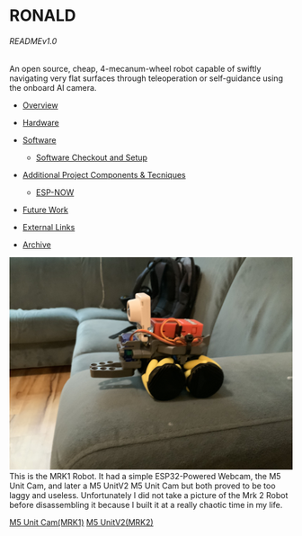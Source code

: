 # RONALD

###### READMEv1.0

An open source, cheap, 4-mecanum-wheel robot capable of swiftly navigating very flat surfaces through teleoperation or self-guidance using the onboard AI camera. 

* [Overview](#Overview)

* [Hardware](#Hardware)

* [Software](#Software)
	* [Software Checkout and Setup](#Software-Checkout-and-Setup)

* [Additional Project Components & Tecniques](#additional-project-components-&-Tecniques)
    * [ESP-NOW](#ESP-NOW)

* [Future Work](#future-work)

* [External Links](#external-links)

* [Archive](#Archive)

![Env](Images/RONALD_MRK1.jpeg) 
This is the MRK1 Robot. It had a simple ESP32-Powered Webcam, the M5 Unit Cam, and later a M5 UnitV2 M5 Unit Cam but both proved to be too laggy and useless. Unfortunately I did not take a picture of the Mrk 2 Robot before disassembling it because I built it at a really chaotic time in my life. 


[M5 Unit Cam(MRK1)](https://shop.m5stack.com/collections/m5-cameras/products/unit-cam-wi-fi-camera-diy-kit-ov2640)
[M5 UnitV2(MRK2)](https://shop.m5stack.com/collections/m5-cameras/products/unitv2-ai-camera-gc2145)
